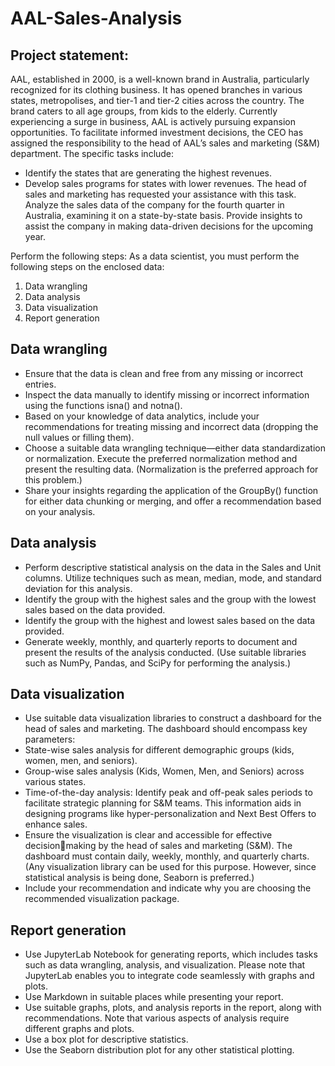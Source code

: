 # AAL-Sales-Analysis


## Project statement:
AAL, established in 2000, is a well-known brand in Australia, particularly 
recognized for its clothing business. It has opened branches in various states, 
metropolises, and tier-1 and tier-2 cities across the country.
The brand caters to all age groups, from kids to the elderly.
Currently experiencing a surge in business, AAL is actively pursuing expansion 
opportunities. To facilitate informed investment decisions, the CEO has assigned 
the responsibility to the head of AAL’s sales and marketing (S&M) department. 
The specific tasks include:
- Identify the states that are generating the highest revenues.
- Develop sales programs for states with lower revenues. The head of sales 
and marketing has requested your assistance with this task.
Analyze the sales data of the company for the fourth quarter in Australia, 
examining it on a state-by-state basis. Provide insights to assist the company in 
making data-driven decisions for the upcoming year.

Perform the following steps:
As a data scientist, you must perform the following steps on the enclosed data:
1. Data wrangling
2. Data analysis
3. Data visualization
4. Report generation
## Data wrangling
- Ensure that the data is clean and free from any missing or incorrect 
entries.
- Inspect the data manually to identify missing or incorrect 
information using the functions isna() and notna().
- Based on your knowledge of data analytics, include your 
recommendations for treating missing and incorrect data (dropping the 
null values or filling them).
- Choose a suitable data wrangling technique—either data standardization 
or normalization. Execute the preferred normalization method and 
present the resulting data. (Normalization is the preferred approach for this 
problem.)
- Share your insights regarding the application of the GroupBy() function for 
either data chunking or merging, and offer a recommendation based on 
your analysis.
## Data analysis
- Perform descriptive statistical analysis on the data in the Sales and Unit 
columns. Utilize techniques such as mean, median, mode, and standard 
deviation for this analysis.
- Identify the group with the highest sales and the group with the lowest 
sales based on the data provided.
- Identify the group with the highest and lowest sales based on the data 
provided.
- Generate weekly, monthly, and quarterly reports to document and 
present the results of the analysis conducted.
(Use suitable libraries such as NumPy, Pandas, and SciPy for performing the 
analysis.)
## Data visualization
- Use suitable data visualization libraries to construct a dashboard for the 
head of sales and marketing. The dashboard should encompass key 
parameters:
- State-wise sales analysis for different demographic groups (kids, 
women, men, and seniors).
- Group-wise sales analysis (Kids, Women, Men, and Seniors) across 
various states.
- Time-of-the-day analysis: Identify peak and off-peak sales periods 
to facilitate strategic planning for S&M teams. This information aids 
in designing programs like hyper-personalization and Next Best Offers
to enhance sales.
- Ensure the visualization is clear and accessible for effective decisionmaking by the head of sales and marketing (S&M).
The dashboard must contain daily, weekly, monthly, and quarterly charts.
(Any visualization library can be used for this purpose. However, since 
statistical analysis is being done, Seaborn is preferred.)
- Include your recommendation and indicate why you are choosing the 
recommended visualization package.
## Report generation 
- Use JupyterLab Notebook for generating reports, which includes tasks 
such as data wrangling, analysis, and visualization. Please note that 
JupyterLab enables you to integrate code seamlessly with graphs and 
plots.
- Use Markdown in suitable places while presenting your report. 
- Use suitable graphs, plots, and analysis reports in the report, along with 
recommendations. Note that various aspects of analysis require different 
graphs and plots.
- Use a box plot for descriptive statistics.
- Use the Seaborn distribution plot for any other statistical plotting.
